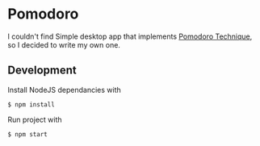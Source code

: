 # Pomodoro
I couldn't find Simple desktop app that implements [Pomodoro Technique](https://en.wikipedia.org/wiki/Pomodoro_Technique), so I decided to write my own one.  

## Development

Install NodeJS dependancies with
```shell
$ npm install 
```

Run project with
```shell
$ npm start
```